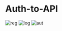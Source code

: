 # Auth-to-API

![reg](https://github.com/user-attachments/assets/60e09e28-e965-4a26-bcfe-caf8229b2ac7)
![log](https://github.com/user-attachments/assets/05e75e41-3752-4f20-bb26-90bcc2f18333)
![aut](https://github.com/user-attachments/assets/3b0e2841-01a1-4f6c-8e92-daf62592dfa2)
